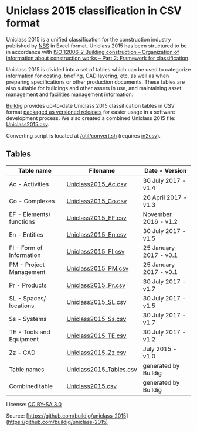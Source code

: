 # Uniclass 2015 classification in CSV format

Uniclass 2015 is a unified classification for the construction industry published by [NBS](https://toolkit.thenbs.com/articles/classification) in Excel format. Uniclass 2015 has been structured to be in accordance with [ISO 12006-2 Building construction – Organization of information about construction works – Part 2: Framework for classification](https://www.iso.org/standard/61753.html).

Uniclass 2015 is divided into a set of tables which can be used to categorize information for costing, briefing, CAD layering, etc. as well as when preparing specifications or other production documents. These tables are also suitable for buildings and other assets in use, and maintaining asset management and facilities management information.

[Buildig](http://buildig.com/) provides up-to-date Uniclass 2015 classification tables in CSV format [packaged as versioned releases](https://github.com/buildig/uniclass-2015/releases) for easier usage in a software development process. We also created a combined Uniclass 2015 file: [Uniclass2015.csv](Uniclass2015.csv).

Converting script is located at [/util/convert.sh](/util/convert.sh) (requires [in2csv](http://csvkit.readthedocs.io/en/1.0.2/scripts/in2csv.html)).

## Tables

Table name | Filename | Date - Version
--- | --- | ---
Ac - Activities | [Uniclass2015_Ac.csv](Uniclass2015_Ac.csv) | 30 July 2017 - v1.4
Co - Complexes | [Uniclass2015_Co.csv](Uniclass2015_Co.csv) | 26 April 2017 - v1.3
EF - Elements/ functions | [Uniclass2015_EF.csv](Uniclass2015_EF.csv) | November 2016 - v1.2
En - Entities | [Uniclass2015_En.csv](Uniclass2015_En.csv) | 30 July 2017 - v1.5
FI - Form of Information | [Uniclass2015_FI.csv](Uniclass2015_FI.csv) | 25 January 2017 - v0.1
PM - Project Management | [Uniclass2015_PM.csv](Uniclass2015_PM.csv) | 25 January 2017 - v0.1
Pr - Products | [Uniclass2015_Pr.csv](Uniclass2015_Pr.csv) | 30 July 2017 - v1.7
SL - Spaces/ locations | [Uniclass2015_SL.csv](Uniclass2015_SL.csv) | 30 July 2017 - v1.5
Ss - Systems | [Uniclass2015_Ss.csv](Uniclass2015_Ss.csv) | 30 July 2017 - v1.7
TE - Tools and Equipment | [Uniclass2015_TE.csv](Uniclass2015_TE.csv) | 30 July 2017 - v1.2
Zz - CAD | [Uniclass2015_Zz.csv](Uniclass2015_Zz.csv) | July 2015 - v1.0
Table names | [Uniclass2015_Tables.csv](Uniclass2015_Tables.csv) | generated by Buildig
Combined table | [Uniclass2015.csv](Uniclass2015.csv) | generated by Buildig

License: [CC BY-SA 3.0](https://creativecommons.org/licenses/by-sa/3.0/)

Source: [https://github.com/buildig/uniclass-2015](https://github.com/buildig/uniclass-2015)
